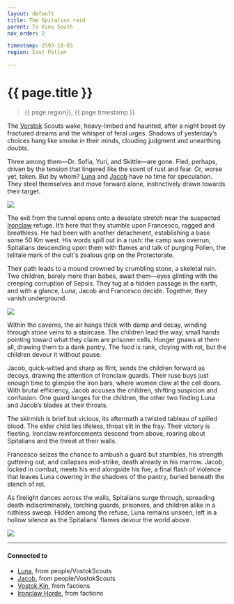 ```yaml
---
layout: default
title: The Spitalian raid
parent: To Kiev South
nav_order: 2

timestamp: 2593-10-03
region: East Pollen

---
```


# {{ page.title }}

> {{ page.region}}, {{ page.timestamp }}

The [Vorstok](../../factions/Vorstok.md) Scouts wake, heavy-limbed and haunted, after a night beset by fractured dreams and the whisper of feral urges. Shadows of yesterday’s choices hang like smoke in their minds, clouding judgment and unearthing doubts.

Three among them—Dr. Sofia, Yuri, and Skittle—are gone. Fled, perhaps, driven by the tension that lingered like the scent of rust and fear. Or, worse yet, taken. But by whom? [Luna](../../people/VostokScouts/luna.md) and [Jacob](../../people/VostokScouts/jacob.md) have no time for speculation. They steel themselves and move forward alone, instinctively drawn towards their target.

![](https://i.imgur.com/9V3xTWR.png)


The exit from the tunnel opens onto a desolate stretch near the suspected [Ironclaw](../../factions/ironclaw.md) refuge. It’s here that they stumble upon Francesco, ragged and breathless. He had been with another detachment, establishing a base some 50 Km west. His words spill out in a rush: the camp was overrun, Spitalians descending upon them with flames and talk of purging Pollen, the telltale mark of the cult's zealous grip on the Protectorate.

Their path leads to a mound crowned by crumbling stone, a skeletal ruin. Two children, barely more than babes, await them—eyes glinting with the creeping corruption of Sepsis. They tug at a hidden passage in the earth, and with a glance, Luna, Jacob and Francesco decide. Together, they vanish underground.

![](https://i.imgur.com/nKRtuT1.png)


Within the caverns, the air hangs thick with damp and decay, winding through stone veins to a staircase. The children lead the way, small hands pointing toward what they claim are prisoner cells. Hunger gnaws at them all, drawing them to a dank pantry. The food is rank, cloying with rot, but the children devour it without pause.

Jacob, quick-witted and sharp as flint, sends the children forward as decoys, drawing the attention of Ironclaw guards. Their ruse buys just enough time to glimpse the iron bars, where women claw at the cell doors. With brutal efficiency, Jacob accuses the children, shifting suspicion and confusion. One guard lunges for the children, the other two finding Luna and Jacob’s blades at their throats.

The skirmish is brief but vicious, its aftermath a twisted tableau of spilled blood. The elder child lies lifeless, throat slit in the fray. Their victory is fleeting. Ironclaw reinforcements descend from above, roaring about Spitalians and the threat at their walls.

Francesco seizes the chance to ambush a guard but stumbles, his strength guttering out, and collapses mid-strike, death already in his marrow. Jacob, locked in combat, meets his end alongside his foe, a final flash of violence that leaves Luna cowering in the shadows of the pantry, buried beneath the stench of rot.

As firelight dances across the walls, Spitalians surge through, spreading death indiscriminately, torching guards, prisoners, and children alike in a ruthless sweep. Hidden among the refuse, Luna remains unseen, left in a hollow silence as the Spitalians' flames devour the world above.

![](https://i.imgur.com/6WBQGoW.png)


---
#### Connected to

<!-- QueryToSerialize: LIST without ID "["+ title + "](https://terra-campaigns.github.io/"+ regexreplace(file.path, ".md", "") + ")" + ", from " + regexreplace(file.folder, "degenesis/", "") FROM ([[]]) OR outgoing([[]]) WHERE file.name != this.file.name AND file.name != "index" SORT file.folder DESC -->
<!-- SerializedQuery: LIST without ID "["+ title + "](https://terra-campaigns.github.io/"+ regexreplace(file.path, ".md", "") + ")" + ", from " + regexreplace(file.folder, "degenesis/", "") FROM ([[]]) OR outgoing([[]]) WHERE file.name != this.file.name AND file.name != "index" SORT file.folder DESC -->
- [Luna](https://terra-campaigns.github.io/degenesis/people/VostokScouts/luna), from people/VostokScouts
- [Jacob](https://terra-campaigns.github.io/degenesis/people/VostokScouts/jacob), from people/VostokScouts
- [Vostok Kin](https://terra-campaigns.github.io/degenesis/factions/Vorstok), from factions
- [Ironclaw Horde](https://terra-campaigns.github.io/degenesis/factions/ironclaw), from factions
<!-- SerializedQuery END -->

